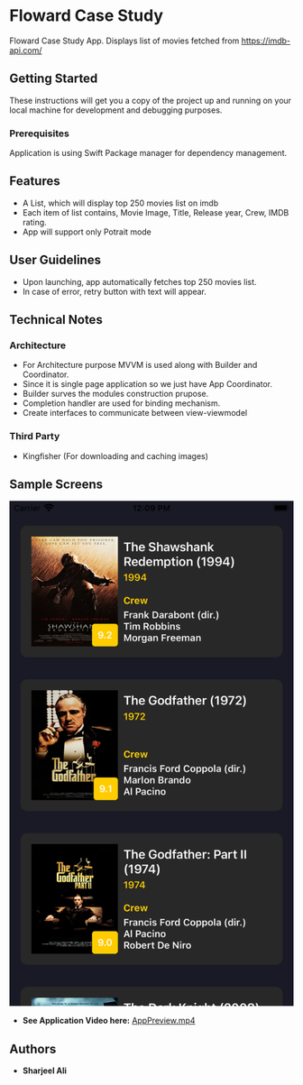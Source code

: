# Floward Case Study
Floward Case Study App. Displays list of movies fetched from https://imdb-api.com/

## Getting Started

These instructions will get you a copy of the project up and running on your local machine for development and debugging purposes.

### Prerequisites

Application is using Swift Package manager for dependency management.

## Features
- A List, which will display top 250 movies list on imdb
- Each item of list contains, Movie Image, Title, Release year, Crew, IMDB rating.
- App will support only Potrait mode

## User Guidelines
- Upon launching, app automatically fetches top 250 movies list.
- In case of error, retry button with text will appear.

## Technical Notes

### Architecture
- For Architecture purpose MVVM is used along with Builder and Coordinator.
- Since it is single page application so we just have App Coordinator.
- Builder surves the modules construction prupose.
- Completion handler are used for binding mechanism.
- Create interfaces to communicate between view-viewmodel


### Third Party
- Kingfisher (For downloading and caching images)


## Sample Screens
![Home](Screenshots/MovieList.png)

* **See Application Video here:**  [AppPreview.mp4](Screenshots/AppPreview.mp4)


## Authors

* **Sharjeel Ali**



